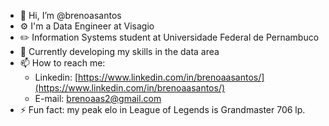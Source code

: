 - 👋 Hi, I’m @brenoasantos
- ⚙️ I'm a Data Engineer at Visagio
- ✏️ Information Systems student at Universidade Federal de Pernambuco
- 🌱 Currently developing my skills in the data area
- 📫 How to reach me:
  - Linkedin: [https://www.linkedin.com/in/brenoaasantos/](https://www.linkedin.com/in/brenoaasantos/)
  - E-mail: brenoaas2@gmail.com
- ⚡ Fun fact: my peak elo in League of Legends is Grandmaster 706 lp.

<!---
brenoasantos/brenoasantos is a ✨ special ✨ repository because its `README.md` (this file) appears on your GitHub profile.
You can click the Preview link to take a look at your changes.
--->
